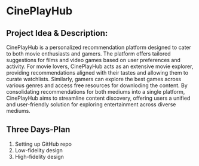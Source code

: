 #  CinePlayHub

## Project Idea & Description:
CinePlayHub is a personalized recommendation platform designed to cater to both movie enthusiasts and gamers. The platform offers tailored suggestions for films and video games based on user preferences and activity. For movie lovers, CinePlayHub acts as an extensive movie explorer, providing recommendations aligned with their tastes and allowing them to curate watchlists. Similarly, gamers can explore the best games across various genres and access free resources for downloding the content. By consolidating recommendations for both mediums into a single platform, CinePlayHub aims to streamline content discovery, offering users a unified and user-friendly solution for exploring entertainment across diverse mediums.

## Three Days-Plan
1. Setting up GitHub repo
2. Low-fidelity design
3. High-fidelity design
